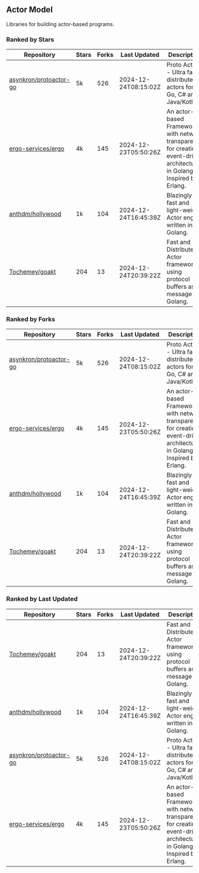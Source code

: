 ## Actor Model

Libraries for building actor-based programs.

### Ranked by Stars

| Repository | Stars | Forks | Last Updated | Description | 
|------------|-------|-------|--------------|-------------|
| [asynkron/protoactor-go](https://github.com/asynkron/protoactor-go) | 5k | 526 | 2024-12-24T08:15:02Z |  Proto Actor - Ultra fast distributed actors for Go, C# and Java/Kotlin. |
| [ergo-services/ergo](https://github.com/ergo-services/ergo) | 4k | 145 | 2024-12-23T05:50:26Z |  An actor-based Framework with network transparency for creating event-driven architecture in Golang. Inspired by Erlang. |
| [anthdm/hollywood](https://github.com/anthdm/hollywood) | 1k | 104 | 2024-12-24T16:45:39Z |  Blazingly fast and light-weight Actor engine written in Golang. |
| [Tochemey/goakt](https://github.com/Tochemey/goakt) | 204 | 13 | 2024-12-24T20:39:22Z |  Fast and Distributed Actor framework using protocol buffers as message for Golang. |

### Ranked by Forks

| Repository | Stars | Forks | Last Updated | Description | 
|------------|-------|-------|--------------|-------------|
| [asynkron/protoactor-go](https://github.com/asynkron/protoactor-go) | 5k | 526 | 2024-12-24T08:15:02Z |  Proto Actor - Ultra fast distributed actors for Go, C# and Java/Kotlin. |
| [ergo-services/ergo](https://github.com/ergo-services/ergo) | 4k | 145 | 2024-12-23T05:50:26Z |  An actor-based Framework with network transparency for creating event-driven architecture in Golang. Inspired by Erlang. |
| [anthdm/hollywood](https://github.com/anthdm/hollywood) | 1k | 104 | 2024-12-24T16:45:39Z |  Blazingly fast and light-weight Actor engine written in Golang. |
| [Tochemey/goakt](https://github.com/Tochemey/goakt) | 204 | 13 | 2024-12-24T20:39:22Z |  Fast and Distributed Actor framework using protocol buffers as message for Golang. |

### Ranked by Last Updated

| Repository | Stars | Forks | Last Updated | Description | 
|------------|-------|-------|--------------|-------------|
| [Tochemey/goakt](https://github.com/Tochemey/goakt) | 204 | 13 | 2024-12-24T20:39:22Z |  Fast and Distributed Actor framework using protocol buffers as message for Golang. |
| [anthdm/hollywood](https://github.com/anthdm/hollywood) | 1k | 104 | 2024-12-24T16:45:39Z |  Blazingly fast and light-weight Actor engine written in Golang. |
| [asynkron/protoactor-go](https://github.com/asynkron/protoactor-go) | 5k | 526 | 2024-12-24T08:15:02Z |  Proto Actor - Ultra fast distributed actors for Go, C# and Java/Kotlin. |
| [ergo-services/ergo](https://github.com/ergo-services/ergo) | 4k | 145 | 2024-12-23T05:50:26Z |  An actor-based Framework with network transparency for creating event-driven architecture in Golang. Inspired by Erlang. |

